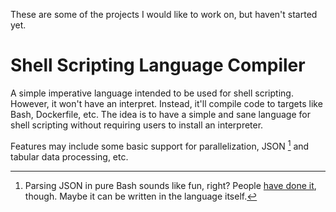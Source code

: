 These are some of the projects I would like to work on, but haven't started yet.

# Shell Scripting Language Compiler

A simple imperative language intended to be used for shell scripting. However, it won't
have an interpret. Instead, it'll compile code to targets like Bash, Dockerfile, etc. The idea
is to have a simple and sane language for shell scripting without requiring users to install
an interpreter.

Features may include some basic support for parallelization, JSON [^1] and tabular data processing, etc.

[^1]: Parsing JSON in pure Bash sounds like fun, right? People [have done it](https://github.com/dominictarr/JSON.sh), though.
      Maybe it can be written in the language itself.
